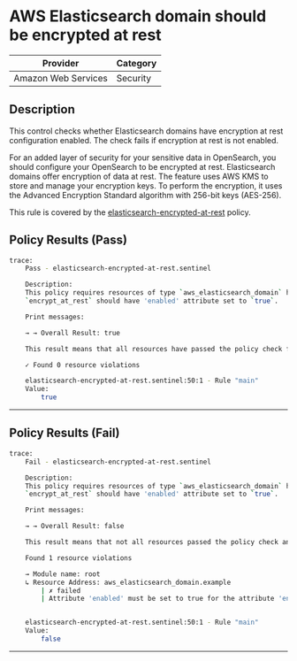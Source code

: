 # AWS Elasticsearch domain should be encrypted at rest

| Provider            | Category  |
| ------------------- | --------  |
| Amazon Web Services |  Security |

## Description

This control checks whether Elasticsearch domains have encryption at rest configuration enabled. The check fails if encryption at rest is not enabled.

For an added layer of security for your sensitive data in OpenSearch, you should configure your OpenSearch to be encrypted at rest. Elasticsearch domains offer encryption of data at rest. The feature uses AWS KMS to store and manage your encryption keys. To perform the encryption, it uses the Advanced Encryption Standard algorithm with 256-bit keys (AES-256).

This rule is covered by the [elasticsearch-encrypted-at-rest](../../policies/elasticsearch-encrypted-at-rest.sentinel) policy.

## Policy Results (Pass)

```bash
trace:
    Pass - elasticsearch-encrypted-at-rest.sentinel

    Description:
    This policy requires resources of type `aws_elasticsearch_domain` have the
    `encrypt_at_rest` should have 'enabled' attribute set to `true`.

    Print messages:

    → → Overall Result: true

    This result means that all resources have passed the policy check for the policy elasticsearch-encrypted-at-rest.

    ✓ Found 0 resource violations

    elasticsearch-encrypted-at-rest.sentinel:50:1 - Rule "main"
    Value:
        true
```

---

## Policy Results (Fail)

```bash
trace:
    Fail - elasticsearch-encrypted-at-rest.sentinel

    Description:
    This policy requires resources of type `aws_elasticsearch_domain` have the
    `encrypt_at_rest` should have 'enabled' attribute set to `true`.

    Print messages:

    → → Overall Result: false

    This result means that not all resources passed the policy check and the protected behavior is not allowed for the policy elasticsearch-encrypted-at-rest.

    Found 1 resource violations

    → Module name: root
    ↳ Resource Address: aws_elasticsearch_domain.example
        | ✗ failed
        | Attribute 'enabled' must be set to true for the attribute 'encrypt_at_rest' for 'aws_ebs_volume' resources. Refer to https://docs.aws.amazon.com/securityhub/latest/userguide/es-controls.html#es-1 for more details.


    elasticsearch-encrypted-at-rest.sentinel:50:1 - Rule "main"
    Value:
        false
```

---
